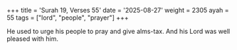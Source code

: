 +++
title = 'Surah 19, Verses 55'
date = '2025-08-27'
weight = 2305
ayah = 55
tags = ["lord", "people", "prayer"]
+++

He used to urge his people to pray and give alms-tax. And his Lord was well pleased with him.